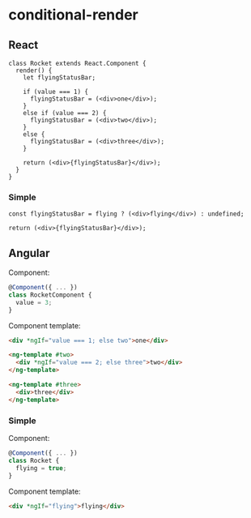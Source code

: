 # conditional-render

## React

```tsx
class Rocket extends React.Component {
  render() {
    let flyingStatusBar;

    if (value === 1) {
      flyingStatusBar = (<div>one</div>);
    }
    else if (value === 2) {
      flyingStatusBar = (<div>two</div>);
    }
    else {
      flyingStatusBar = (<div>three</div>);
    }

    return (<div>{flyingStatusBar}</div>);
  }
}
```

### Simple

```tsx
const flyingStatusBar = flying ? (<div>flying</div>) : undefined;

return (<div>{flyingStatusBar}</div>);
```

## Angular

Component:
```ts
@Component({ ... })
class RocketComponent {
  value = 3;
}
```

Component template:
```html
<div *ngIf="value === 1; else two">one</div>

<ng-template #two>
  <div *ngIf="value === 2; else three">two</div>
</ng-template>

<ng-template #three>
  <div>three</div>
</ng-template>
```

### Simple

Component:
```ts
@Component({ ... })
class Rocket {
  flying = true;
}
```

Component template:
```html
<div *ngIf="flying">flying</div>
```
